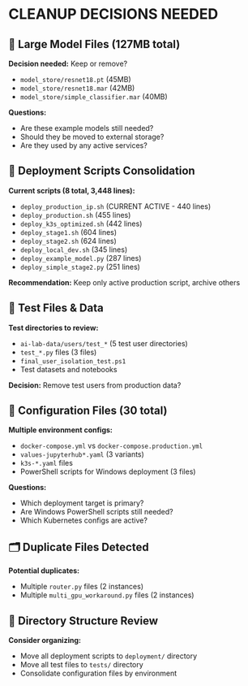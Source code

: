 # CLEANUP DECISIONS NEEDED

## 🔴 Large Model Files (127MB total)
**Decision needed:** Keep or remove?
- `model_store/resnet18.pt` (45MB)
- `model_store/resnet18.mar` (42MB) 
- `model_store/simple_classifier.mar` (40MB)

**Questions:**
- Are these example models still needed?
- Should they be moved to external storage?
- Are they used by any active services?

## 🔄 Deployment Scripts Consolidation
**Current scripts (8 total, 3,448 lines):**
- `deploy_production_ip.sh` (CURRENT ACTIVE - 440 lines)
- `deploy_production.sh` (455 lines)
- `deploy_k3s_optimized.sh` (442 lines)
- `deploy_stage1.sh` (604 lines)
- `deploy_stage2.sh` (624 lines)
- `deploy_local_dev.sh` (345 lines)
- `deploy_example_model.py` (287 lines)
- `deploy_simple_stage2.py` (251 lines)

**Recommendation:** Keep only active production script, archive others

## 🧪 Test Files & Data
**Test directories to review:**
- `ai-lab-data/users/test_*` (5 test user directories)
- `test_*.py` files (3 files)
- `final_user_isolation_test.ps1`
- Test datasets and notebooks

**Decision:** Remove test users from production data?

## 📝 Configuration Files (30 total)
**Multiple environment configs:**
- `docker-compose.yml` vs `docker-compose.production.yml`
- `values-jupyterhub*.yaml` (3 variants)
- `k3s-*.yaml` files
- PowerShell scripts for Windows deployment (3 files)

**Questions:**
- Which deployment target is primary?
- Are Windows PowerShell scripts still needed?
- Which Kubernetes configs are active?

## 🗂️ Duplicate Files Detected
**Potential duplicates:**
- Multiple `router.py` files (2 instances)
- Multiple `multi_gpu_workaround.py` files (2 instances)

## 📂 Directory Structure Review
**Consider organizing:**
- Move all deployment scripts to `deployment/` directory
- Move all test files to `tests/` directory
- Consolidate configuration files by environment 